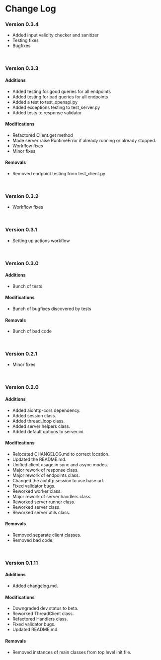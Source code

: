 # Change Log

### Version 0.3.4
* Added input validity checker and sanitizer
* Testing fixes
* Bugfixes

<br />

### Version 0.3.3
#### Additions
* Added testing for good queries for all endpoints
* Added testing for bad queries for all endpoints
* Added a test to test_openapi.py
* Added exceptions testing to test_server.py
* Added tests to response validator

#### Modifications
* Refactored Client.get method
* Made server raise RuntimeError if already running or already stopped.
* Workflow fixes
* Minor fixes

#### Removals
* Removed endpoint testing from test_client.py

<br />

### Version 0.3.2
* Workflow fixes

<br />

### Version 0.3.1
* Setting up actions workflow

<br />

### Version 0.3.0

#### Additions
* Bunch of tests

#### Modifications
* Bunch of bugfixes discovered by tests

#### Removals
* Bunch of bad code

<br />

### Version 0.2.1
* Minor fixes

<br />

### Version 0.2.0

#### Additions
* Added aiohttp-cors dependency.
* Added session class.
* Added thread_loop class.
* Added server helpers class.
* Added default options to server.ini.

#### Modifications
* Relocated CHANGELOG.md to correct location.
* Updated the README.md.
* Unified client usage in sync and async modes.
* Major rework of response class.
* Major rework of endpoints class.
* Changed the aiohttp session to use base url.
* Fixed validator bugs.
* Reworked worker class.
* Major rework of server handlers class.
* Reworked server runner class.
* Reworked server class.
* Reworked server utils class.

#### Removals
* Removed separate client classes.
* Removed bad code.

<br />

### Version 0.1.11

#### Additions
* Added changelog.md.

#### Modifications
* Downgraded dev status to beta.
* Reworked ThreadClient class.
* Refactored Handlers class.
* Fixed validator bugs.
* Updated README.md.

#### Removals
* Removed instances of main classes from top level init file.
